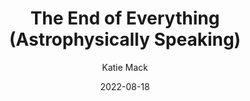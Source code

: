---
title: The End of Everything (Astrophysically Speaking)
author: Katie Mack
score: 5
date: 2022-08-18
pages: 240
cover: https://books.google.com/books/content?id=0nCvzQEACAAJ&printsec=frontcover&img=1&zoom=1
link: https://books.google.com/books?id=0nCvzQEACAAJ
---